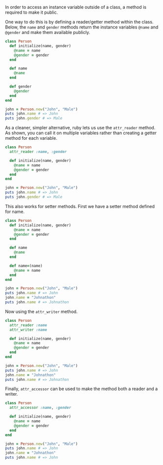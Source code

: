 In order to access an instance variable outside of a class, a method is required to make it public.

One way to do this is by defining a reader/getter method within the class. Below, the `name` and `gender` methods return the instance variables `@name` and `@gender` and make them available publicly.

```ruby
class Person
  def initialize(name, gender)
    @name = name
    @gender = gender
  end

  def name
    @name
  end

  def gender
    @gender
  end
end

john = Person.new("John", "Male")
puts john.name # => John
puts john.gender # => Male
```

As a cleaner, simpler alternative, ruby lets us use the `attr_reader` method. As shown, you can call it on multiple variables rather than creating a getter method for each variable.

```ruby
class Person
  attr_reader :name, :gender

  def initialize(name, gender)
    @name = name
    @gender = gender
  end
end

john = Person.new("John", "Male")
puts john.name # => John
puts john.gender # => Male
```

This also works for setter methods. First we have a setter method defined for name.
```ruby
class Person
  def initialize(name, gender)
    @name = name
    @gender = gender
  end

  def name
    @name
  end

  def name=(name)
    @name = name
  end
end

john = Person.new("John", "Male")
puts john.name # => John
john.name = "Johnathon"
puts john.name # => Johnathon
```

Now using the `attr_writer` method.

```ruby
class Person
  attr_reader :name
  attr_writer :name

  def initialize(name, gender)
    @name = name
    @gender = gender
  end
end

john = Person.new("John", "Male")
puts john.name # => John
john.name = "Johnathon"
puts john.name # => Johnathon
```

Finally, `attr_accessor` can be used to make the method both a reader and a writer.

```ruby
class Person
  attr_accessor :name, :gender

  def initialize(name, gender)
    @name = name
    @gender = gender
  end
end

john = Person.new("John", "Male")
puts john.name # => John
john.name = "Johnathon"
puts john.name # => John
```

